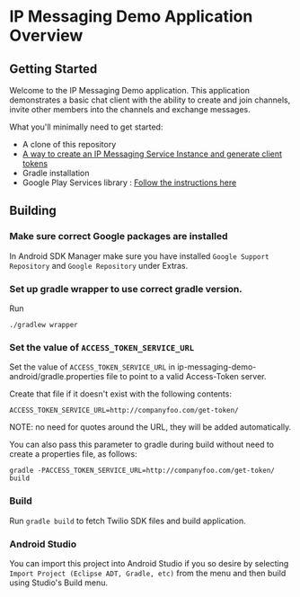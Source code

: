 # IP Messaging Demo Application Overview

## Getting Started

Welcome to the IP Messaging Demo application.  This application demonstrates a basic chat client with the ability to create and join channels, invite other members into the channels and exchange messages.

What you'll minimally need to get started:

- A clone of this repository
- [A way to create an IP Messaging Service Instance and generate client tokens](https://www.twilio.com/docs/api/ip-messaging/guides/identity)
- Gradle installation
- Google Play Services library : [Follow the instructions here](https://developers.google.com/android/guides/setup)

## Building

### Make sure correct Google packages are installed

In Android SDK Manager make sure you have installed  `Google Support Repository` and `Google Repository` under Extras.

### Set up gradle wrapper to use correct gradle version.

Run
```
./gradlew wrapper
```

### Set the value of `ACCESS_TOKEN_SERVICE_URL`

Set the value of `ACCESS_TOKEN_SERVICE_URL` in ip-messaging-demo-android/gradle.properties file to point to a valid Access-Token server.

Create that file if it doesn't exist with the following contents:

```
ACCESS_TOKEN_SERVICE_URL=http://companyfoo.com/get-token/
```

NOTE: no need for quotes around the URL, they will be added automatically.

You can also pass this parameter to gradle during build without need to create a properties file, as follows:

```
gradle -PACCESS_TOKEN_SERVICE_URL=http://companyfoo.com/get-token/ build
```

### Build

Run `gradle build` to fetch Twilio SDK files and build application.

### Android Studio

You can import this project into Android Studio if you so desire by selecting `Import Project (Eclipse ADT, Gradle, etc)` from the menu and then build using Studio's Build menu.
